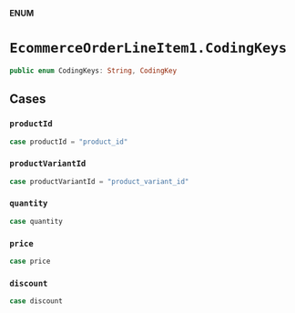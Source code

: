 **ENUM**

# `EcommerceOrderLineItem1.CodingKeys`

```swift
public enum CodingKeys: String, CodingKey
```

## Cases
### `productId`

```swift
case productId = "product_id"
```

### `productVariantId`

```swift
case productVariantId = "product_variant_id"
```

### `quantity`

```swift
case quantity
```

### `price`

```swift
case price
```

### `discount`

```swift
case discount
```
